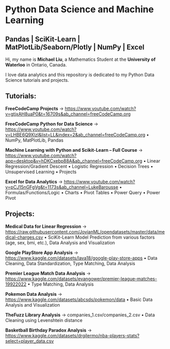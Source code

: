 # Python Data Science and Machine Learning
## Pandas | SciKit-Learn | MatPlotLib/Seaborn/Plotly | NumPy | Excel
Hi, my name is **Michael Liu**, a Mathematics Student at the **University of Waterloo** in Ontario, Canada.

I love data analytics and this repository is dedicated to my Python Data Science tutorials and projects.

## Tutorials:
**FreeCodeCamp Projects** -> https://www.youtube.com/watch?v=gtjxAH8uaP0&t=16709s&ab_channel=freeCodeCamp.org

**FreeCodeCamp Python for Data Science** -> https://www.youtube.com/watch?v=LHBE6Q9XlzI&list=LL&index=2&ab_channel=freeCodeCamp.org
• NumPy, MatPlotLib, Pandas

**Machine Learning with Python and Scikit-Learn – Full Course** -> https://www.youtube.com/watch?app=desktop&v=hDKCxebp88A&ab_channel=freeCodeCamp.org
• Linear Regression/Gradient Descent
• Logistic Regression
• Decision Trees
• Unsupervised Learning
• Projects

**Excel for Data Analytics** -> https://www.youtube.com/watch?v=pCJ15nGFgVg&t=1173s&ab_channel=LukeBarousse
• Formulas/Functions/Logic
• Charts
• Pivot Tables
• Power Query
• Power Pivot

## Projects:
**Medical Data for Linear Regression** -> https://raw.githubusercontent.com/JovianML/opendatasets/master/data/medical-charges.csv
• SciKit-Learn Model Prediction from various factors (age, sex, bmi, etc.), Data Analysis and Visualization

**Google PlayStore App Analysis** -> https://www.kaggle.com/datasets/lava18/google-play-store-apps
• Data Cleaning, Data Standardization, Type Matching, Data Analysis

**Premier League Match Data Analysis** -> https://www.kaggle.com/datasets/evangower/premier-league-matches-19922022
• Type Matching, Data Analysis

**Pokemon Data Analysis** -> https://www.kaggle.com/datasets/abcsds/pokemon/data
• Basic Data Analysis and Visualization

**TheFuzz Library Analysis** -> companies_1.csv/companies_2.csv
• Data Cleaning using Levenshtein distance

**Basketball Birthday Paradox Analysis** -> https://www.kaggle.com/datasets/drgilermo/nba-players-stats?select=player_data.csv




  

